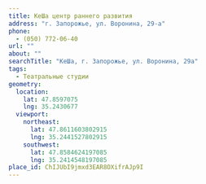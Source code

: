 ```yaml
---
title: КеШа центр раннего развития
address: "г. Запорожье, ул. Воронина, 29-а"
phone:
  - (050) 772-06-40
url: ""
about: ""
searchTitle: "КеШа, г. Запорожье, ул. Воронина, 29а"
tags:
  - Театральные студии
geometry:
  location:
    lat: 47.8597075
    lng: 35.2430677
  viewport:
    northeast:
      lat: 47.8611603802915
      lng: 35.2441527802915
    southwest:
      lat: 47.8584624197085
      lng: 35.2414548197085
place_id: ChIJUbI9jmxd3EAR8OXifrAJp9I
---
```

